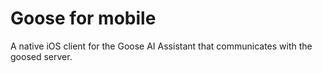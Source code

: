 # Goose for mobile

A native iOS client for the Goose AI Assistant that communicates with the goosed server.
